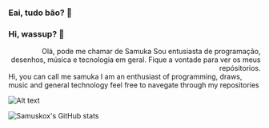 ### Eai, tudo bão? 👋
### Hi, wassup? 👋

<div align="right">
  Olá, pode me chamar de Samuka
  Sou entusiasta de programação, desenhos, música e tecnologia em geral.
  Fique a vontade para ver os meus repósitorios.
</div>
<div align="left">
  Hi, you can call me samuka
  I am an enthusiast of programming, draws, music and general technology 
  feel free to navegate through my repositories
</div>




![Alt text](https://spotify-recently-played-readme.vercel.app/api?user=samu5020ol&unique={true|1|on|yes})

![Samuskox's GitHub stats](https://github-readme-stats.vercel.app/api?username=Samuskox&show_icons=true&theme=synthwave)



<!--
**Samuskox/Samuskox** is a ✨ _special_ ✨ repository because its `README.md` (this file) appears on your GitHub profile.

Here are some ideas to get you started:

- 🔭 I’m currently working on ...
- 🌱 I’m currently learning ...
- 👯 I’m looking to collaborate on ...
- 🤔 I’m looking for help with ...
- 💬 Ask me about ...
- 📫 How to reach me: ...
- 😄 Pronouns: ...
- ⚡ Fun fact: ...
-->
